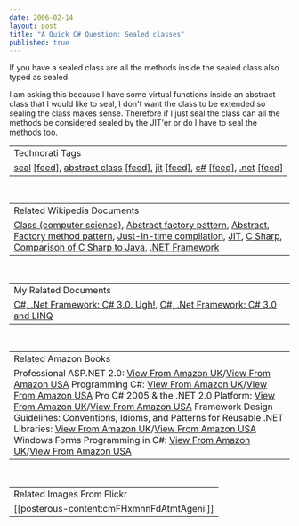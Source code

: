 ```yaml
---
date: 2006-02-14
layout: post
title: "A Quick C# Question: Sealed classes"
published: true
---
```

If you have a sealed class are all the methods inside the sealed class also typed as sealed.<p />I am asking this because I have some virtual functions inside an abstract class that I would like to seal, I don't want the class to be extended so sealing the class makes sense.  Therefore if I just seal the class can all the methods be considered sealed by the JIT'er or do I have to seal the methods too.<p /><table class="TechnoratiHead TagHeader">
<tr><td>Technorati Tags</td></tr>
<tr class="Technorati"><td>
<a href="http://www.kinlan.co.uk/tag/seal" class="Tag" rel="tag">seal</a> <a href="http://feeds.technorati.com/feed/posts/tag/seal" class="Tag">[feed]</a>, <a href="http://www.kinlan.co.uk/tag/abstract%20class" class="Tag" rel="tag">abstract class</a> <a href="http://feeds.technorati.com/feed/posts/tag/abstract%20class" class="Tag">[feed]</a>, <a href="http://www.kinlan.co.uk/tag/jit" class="Tag" rel="tag">jit</a> <a href="http://feeds.technorati.com/feed/posts/tag/jit" class="Tag">[feed]</a>, <a href="http://www.kinlan.co.uk/tag/c%23" class="Tag" rel="tag">c#</a> <a href="http://feeds.technorati.com/feed/posts/tag/c%23" class="Tag">[feed]</a>, <a href="http://www.kinlan.co.uk/tag/.net" class="Tag" rel="tag">.net</a> <a href="http://feeds.technorati.com/feed/posts/tag/.net" class="Tag">[feed]</a>
</td></tr>
</table><br /><table class="TechnoratiHead TagHeader">
<tr><td>Related Wikipedia Documents</td></tr>
<tr class="Technorati"><td>
<a href="http://en.wikipedia.org/wiki/Class_(computer_science)" class="Tag" rel="tag">Class (computer science)</a>, <a href="http://en.wikipedia.org/wiki/Abstract_factory_pattern" class="Tag" rel="tag">Abstract factory pattern</a>, <a href="http://en.wikipedia.org/wiki/Abstract" class="Tag" rel="tag">Abstract</a>, <a href="http://en.wikipedia.org/wiki/Factory_method_pattern" class="Tag" rel="tag">Factory method pattern</a>, <a href="http://en.wikipedia.org/wiki/Just-in-time_compilation" class="Tag" rel="tag">Just-in-time compilation</a>, <a href="http://en.wikipedia.org/wiki/JIT" class="Tag" rel="tag">JIT</a>, <a href="http://en.wikipedia.org/wiki/C_Sharp_programming_language" class="Tag" rel="tag">C Sharp</a>, <a href="http://en.wikipedia.org/wiki/Comparison_of_C_Sharp_to_Java" class="Tag" rel="tag">Comparison of C Sharp to Java</a>, <a href="http://en.wikipedia.org/wiki/Microsoft_.NET" class="Tag" rel="tag">.NET Framework</a>
</td></tr>
</table><br /><table class="TechnoratiHead TagHeader">
<tr><td>My Related Documents</td></tr>
<tr class="Technorati"><td>
<a href="http://www.kinlan.co.uk/2005/09/c-30-ugh.html" class="Tag" rel="tag">C#, .Net Framework: C# 3.0. Ugh!</a>, <a href="http://www.kinlan.co.uk/2005/09/c-30-and-linq.html" class="Tag" rel="tag">C#, .Net Framework: C# 3.0 and LINQ</a>
</td></tr>
</table><br /><table class="TechnoratiHead TagHeader">
<tr><td>Related Amazon Books</td></tr>
<tr class="Technorati"><td>Professional ASP.NET 2.0: <a href="http://www.amazon.co.uk/exec/obidos/redirect?tag=cnetfra-21&amp;link_code=xm2&amp;camp=2025&amp;creative=165953&amp;path=http://www.amazon.co.uk/gp/redirect.html%253fASIN=0764576100%2526tag=cnetfra-21%2526lcode=xm2%2526cID=2025%2526ccmID=165953%2526location=/o/ASIN/0764576100%25253FSubscriptionId=0CM2PVF6VAHJQKW5G782" class="Tag" rel="tag">View From Amazon UK</a>/<a href="http://www.amazon.com/exec/obidos/redirect?tag=cnetfra-20&amp;link_code=xm2&amp;camp=2025&amp;creative=165953&amp;path=http://www.amazon.com/gp/redirect.html%253fASIN=0764576100%2526tag=cnetfra-20%2526lcode=xm2%2526cID=2025%2526ccmID=165953%2526location=/o/ASIN/0764576100%25253FSubscriptionId=0CM2PVF6VAHJQKW5G782" class="Tag" rel="tag">View From Amazon USA</a> Programming C#: <a href="http://www.amazon.co.uk/exec/obidos/redirect?tag=cnetfra-21&amp;link_code=xm2&amp;camp=2025&amp;creative=165953&amp;path=http://www.amazon.co.uk/gp/redirect.html%253fASIN=0596006993%2526tag=cnetfra-21%2526lcode=xm2%2526cID=2025%2526ccmID=165953%2526location=/o/ASIN/0596006993%25253FSubscriptionId=0CM2PVF6VAHJQKW5G782" class="Tag" rel="tag">View From Amazon UK</a>/<a href="http://www.amazon.com/exec/obidos/redirect?tag=cnetfra-20&amp;link_code=xm2&amp;camp=2025&amp;creative=165953&amp;path=http://www.amazon.com/gp/redirect.html%253fASIN=0596006993%2526tag=cnetfra-20%2526lcode=xm2%2526cID=2025%2526ccmID=165953%2526location=/o/ASIN/0596006993%25253FSubscriptionId=0CM2PVF6VAHJQKW5G782" class="Tag" rel="tag">View From Amazon USA</a> Pro C# 2005 &amp; the .NET 2.0 Platform: <a href="http://www.amazon.co.uk/exec/obidos/redirect?tag=cnetfra-21&amp;link_code=xm2&amp;camp=2025&amp;creative=165953&amp;path=http://www.amazon.co.uk/gp/redirect.html%253fASIN=1590594193%2526tag=cnetfra-21%2526lcode=xm2%2526cID=2025%2526ccmID=165953%2526location=/o/ASIN/1590594193%25253FSubscriptionId=0CM2PVF6VAHJQKW5G782" class="Tag" rel="tag">View From Amazon UK</a>/<a href="http://www.amazon.com/exec/obidos/redirect?tag=cnetfra-20&amp;link_code=xm2&amp;camp=2025&amp;creative=165953&amp;path=http://www.amazon.com/gp/redirect.html%253fASIN=1590594193%2526tag=cnetfra-20%2526lcode=xm2%2526cID=2025%2526ccmID=165953%2526location=/o/ASIN/1590594193%25253FSubscriptionId=0CM2PVF6VAHJQKW5G782" class="Tag" rel="tag">View From Amazon USA</a> Framework Design Guidelines: Conventions, Idioms, and Patterns for Reusable .NET Libraries: <a href="http://www.amazon.co.uk/exec/obidos/redirect?tag=cnetfra-21&amp;link_code=xm2&amp;camp=2025&amp;creative=165953&amp;path=http://www.amazon.co.uk/gp/redirect.html%253fASIN=0321246756%2526tag=cnetfra-21%2526lcode=xm2%2526cID=2025%2526ccmID=165953%2526location=/o/ASIN/0321246756%25253FSubscriptionId=0CM2PVF6VAHJQKW5G782" class="Tag" rel="tag">View From Amazon UK</a>/<a href="http://www.amazon.com/exec/obidos/redirect?tag=cnetfra-20&amp;link_code=xm2&amp;camp=2025&amp;creative=165953&amp;path=http://www.amazon.com/gp/redirect.html%253fASIN=0321246756%2526tag=cnetfra-20%2526lcode=xm2%2526cID=2025%2526ccmID=165953%2526location=/o/ASIN/0321246756%25253FSubscriptionId=0CM2PVF6VAHJQKW5G782" class="Tag" rel="tag">View From Amazon USA</a> Windows Forms Programming in C#: <a href="http://www.amazon.co.uk/exec/obidos/redirect?tag=cnetfra-21&amp;link_code=xm2&amp;camp=2025&amp;creative=165953&amp;path=http://www.amazon.co.uk/gp/redirect.html%253fASIN=0321116208%2526tag=cnetfra-21%2526lcode=xm2%2526cID=2025%2526ccmID=165953%2526location=/o/ASIN/0321116208%25253FSubscriptionId=0CM2PVF6VAHJQKW5G782" class="Tag" rel="tag">View From Amazon UK</a>/<a href="http://www.amazon.com/exec/obidos/redirect?tag=cnetfra-20&amp;link_code=xm2&amp;camp=2025&amp;creative=165953&amp;path=http://www.amazon.com/gp/redirect.html%253fASIN=0321116208%2526tag=cnetfra-20%2526lcode=xm2%2526cID=2025%2526ccmID=165953%2526location=/o/ASIN/0321116208%25253FSubscriptionId=0CM2PVF6VAHJQKW5G782" class="Tag" rel="tag">View From Amazon USA</a>
</td></tr>
</table><br /><table class="TechnoratiHead TagHeader">
<tr><td>Related Images From Flickr</td></tr>
<tr class="Technorati"><td><span style="float: left;">[[posterous-content:cmFHxmnnFdAtmtAgenii]]</span></td></tr>
</table><div class="blogger-post-footer"><img class="posterous_download_image" src="https://blogger.googleusercontent.com/tracker/8109338-113991356352022946?l=www.kinlan.co.uk%2Findex.html" height="1" alt="" width="1" /></div>

